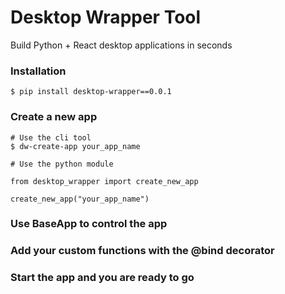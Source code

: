# Desktop Wrapper Tool

Build Python + React desktop applications in seconds

### Installation

```
$ pip install desktop-wrapper==0.0.1
```


### Create a new app

```
# Use the cli tool
$ dw-create-app your_app_name

# Use the python module

from desktop_wrapper import create_new_app

create_new_app("your_app_name")

```


### Use __BaseApp__ to control the app

### Add your custom functions with the __@bind__ decorator

### Start the app and you are ready to go